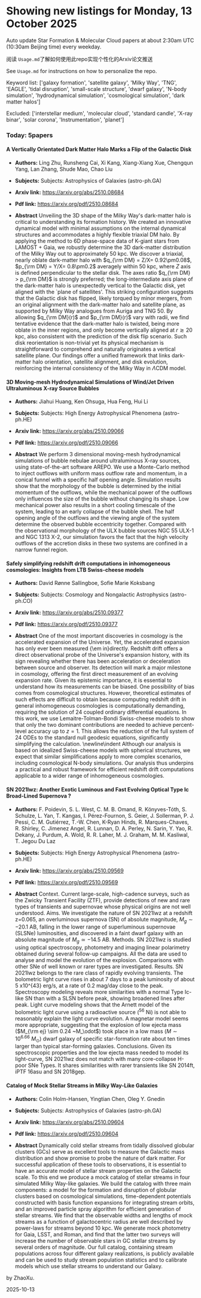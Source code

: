 # Showing new listings for Monday, 13 October 2025
Auto update Star Formation & Molecular Cloud papers at about 2:30am UTC (10:30am Beijing time) every weekday.


阅读 `Usage.md`了解如何使用此repo实现个性化的Arxiv论文推送

See `Usage.md` for instructions on how to personalize the repo. 


Keyword list: ['galaxy formation', 'satellite galaxy', 'Milky Way', 'TNG', 'EAGLE', 'tidal disruption', 'small-scale structure', 'dwarf galaxy', 'N-body simulation', 'hydrodynamical simulation', 'cosmological simulation', 'dark matter halos']


Excluded: ['interstellar medium', 'molecular cloud', 'standard candle', 'X-ray binar', 'solar corona', 'Instrumentation', 'planet']


### Today: 5papers 
#### A Vertically Orientated Dark Matter Halo Marks a Flip of the Galactic Disk
 - **Authors:** Ling Zhu, Runsheng Cai, Xi Kang, Xiang-Xiang Xue, Chengqun Yang, Lan Zhang, Shude Mao, Chao Liu
 - **Subjects:** Subjects:
Astrophysics of Galaxies (astro-ph.GA)
 - **Arxiv link:** https://arxiv.org/abs/2510.08684

 - **Pdf link:** https://arxiv.org/pdf/2510.08684

 - **Abstract**
 Unveiling the 3D shape of the Milky Way's dark-matter halo is critical to understanding its formation history. We created an innovative dynamical model with minimal assumptions on the internal dynamical structures and accommodates a highly flexible triaxial DM halo. By applying the method to 6D phase-space data of K-giant stars from LAMOST + Gaia, we robustly determine the 3D dark-matter distribution of the Milky Way out to approximately 50 kpc. We discover a triaxial, nearly oblate dark-matter halo with $q_{\rm DM} = Z/X= 0.92\pm0.08$, $p_{\rm DM} = Y/X= 0.8\pm0.2$ averagely within 50 kpc, where $Z$ axis is defined perpendicular to the stellar disk. The axes ratio $q_{\rm DM} > p_{\rm DM}$ is strongly preferred; the long-intermediate axis plane of the dark-matter halo is unexpectedly vertical to the Galactic disk, yet aligned with the `plane of satellites'. This striking configuration suggests that the Galactic disk has flipped, likely torqued by minor mergers, from an original alignment with the dark-matter halo and satellite plane, as supported by Milky Way analogues from Auriga and TNG 50. By allowing $q_{\rm DM}(r)$ and $p_{\rm DM}(r)$ vary with radii, we find tentative evidence that the dark-matter halo is twisted, being more oblate in the inner regions, and only become vertically aligned at $r\gtrsim 20$ kpc, also consistent with the prediction of the disk flip scenario. Such disk reorientation is non-trivial yet its physical mechanism is straightforward to comprehend and naturally originates a vertical satellite plane. Our findings offer a unified framework that links dark-matter halo orientation, satellite alignment, and disk evolution, reinforcing the internal consistency of the Milky Way in $\Lambda$CDM model.
#### 3D Moving-mesh Hydrodynamical Simulations of Wind/Jet Driven Ultraluminous X-ray Source Bubbles
 - **Authors:** Jiahui Huang, Ken Ohsuga, Hua Feng, Hui Li
 - **Subjects:** Subjects:
High Energy Astrophysical Phenomena (astro-ph.HE)
 - **Arxiv link:** https://arxiv.org/abs/2510.09066

 - **Pdf link:** https://arxiv.org/pdf/2510.09066

 - **Abstract**
 We perform 3 dimensional moving-mesh hydrodynamical simulations of bubble nebulae around ultraluminous X-ray sources, using state-of-the-art software AREPO. We use a Monte-Carlo method to inject outflows with uniform mass outflow rate and momentum, in a conical funnel with a specific half opening angle. Simulation results show that the morphology of the bubble is determined by the initial momentum of the outflows, while the mechanical power of the outflows only influences the size of the bubble without changing its shape. Low mechanical power also results in a short cooling timescale of the system, leading to an early collapse of the bubble shell. The half opening angle of the outflows and the viewing angle of the system determine the observed bubble eccentricity together. Compared with the observational morphology of the ULX bubble sources NGC 55 ULX-1 and NGC 1313 X-2, our simulation favors the fact that the high velocity outflows of the accretion disks in these two systems are confined in a narrow funnel region.
#### Safely simplifying redshift drift computations in inhomogeneous cosmologies: Insights from LTB Swiss-cheese models
 - **Authors:** David Rønne Sallingboe, Sofie Marie Koksbang
 - **Subjects:** Subjects:
Cosmology and Nongalactic Astrophysics (astro-ph.CO)
 - **Arxiv link:** https://arxiv.org/abs/2510.09377

 - **Pdf link:** https://arxiv.org/pdf/2510.09377

 - **Abstract**
 One of the most important discoveries in cosmology is the accelerated expansion of the Universe. Yet, the accelerated expansion has only ever been measured {\em in}directly. Redshift drift offers a direct observational probe of the Universe's expansion history, with its sign revealing whether there has been acceleration or deceleration between source and observer. Its detection will mark a major milestone in cosmology, offering the first direct measurement of an evolving expansion rate. Given its epistemic importance, it is essential to understand how its measurements can be biased. One possibility of bias comes from cosmological structures. However, theoretical estimates of such effects are difficult to obtain because computing redshift drift in general inhomogeneous cosmologies is computationally demanding, requiring the solution of 24 coupled ordinary differential equations. In this work, we use Lemaitre-Tolman-Bondi Swiss-cheese models to show that only the two dominant contributions are needed to achieve percent-level accuracy up to $z = 1$. This allows the reduction of the full system of 24 ODEs to the standard null geodesic equations, significantly simplifying the calculation. \newline\indent Although our analysis is based on idealized Swiss-cheese models with spherical structures, we expect that similar simplifications apply to more complex scenarios, including cosmological N-body simulations. Our analysis thus underpins a practical and robust framework for efficient redshift drift computations applicable to a wider range of inhomogeneous cosmologies.
#### SN 2021lwz: Another Exotic Luminous and Fast Evolving Optical Type Ic Broad-Lined Supernova ?
 - **Authors:** F. Poidevin, S. L. West, C. M. B. Omand, R. Könyves-Tóth, S. Schulze, L. Yan, T. Kangas, I. Pérez-Fournon, S. Geier, J. Sollerman, P. J. Pessi, C. M. Gutiérrez, T.-W. Chen, K-Ryan Hinds, R. Marques-Chaves, R. Shirley, C. Jimenez Angel, R. Lunnan, D. A. Perley, N. Sarin, Y. Yao, R. Dekany, J. Purdum, A. Wold, R. R. Laher, M. J. Graham, M. M. Kasliwal, T. Jegou Du Laz
 - **Subjects:** Subjects:
High Energy Astrophysical Phenomena (astro-ph.HE)
 - **Arxiv link:** https://arxiv.org/abs/2510.09569

 - **Pdf link:** https://arxiv.org/pdf/2510.09569

 - **Abstract**
 Context. Current large-scale, high-cadence surveys, such as the Zwicky Transient Facility (ZTF), provide detections of new and rare types of transients and supernovae whose physical origins are not well understood. Aims. We investigate the nature of SN 2021lwz at a redshift z=0.065, an overluminous supernova (SN) of absolute magnitude, $M_{g} \sim -20.1$ AB, falling in the lower range of superluminous supernovae (SLSNe) luminosities, and discovered in a faint dwarf galaxy with an absolute magnitude of $M_{g} \simeq -14.5$ AB. Methods. SN 2021lwz is studied using optical spectroscopy, photometry and imaging linear polarimetry obtained during several follow-up campaigns. All the data are used to analyse and model the evolution of the explosion. Comparisons with other SNe of well known or rarer types are investigated. Results. SN 2021lwz belongs to the rare class of rapidly evolving transients. The bolometric light curve rises in about 7 days to a peak luminosity of about 5 x10^{43} erg/s, at a rate of 0.2 mag/day close to the peak. Spectroscopy modeling reveals more similarities with a normal Type Ic-like SN than with a SLSN before peak, showing broadened lines after peak. Light curve modeling shows that the Arnett model of the bolometric light curve using a radioactive source ($^{56}$ Ni) is not able to reasonably explain the light curve evolution. A magnetar model seems more appropriate, suggesting that the explosion of low ejecta mass ($M_{\rm ej} \sim 0.24 ~M_\odot$) took place in a low mass ($M \sim 10^{6.66}~M_\odot$) dwarf galaxy of specific star-formation rate about ten times larger than typical star-forming galaxies. Conclusions. Given its spectroscopic properties and the low ejecta mass needed to model its light-curve, SN 2021lwz does not match with many core-collapse H-poor SNe Types. It shares similarities with rarer transients like SN 2014ft, iPTF 16asu and SN 2018gep.
#### Catalog of Mock Stellar Streams in Milky Way-Like Galaxies
 - **Authors:** Colin Holm-Hansen, Yingtian Chen, Oleg Y. Gnedin
 - **Subjects:** Subjects:
Astrophysics of Galaxies (astro-ph.GA)
 - **Arxiv link:** https://arxiv.org/abs/2510.09604

 - **Pdf link:** https://arxiv.org/pdf/2510.09604

 - **Abstract**
 Dynamically cold stellar streams from tidally dissolved globular clusters (GCs) serve as excellent tools to measure the Galactic mass distribution and show promise to probe the nature of dark matter. For successful application of these tools to observations, it is essential to have an accurate model of stellar stream properties on the Galactic scale. To this end we produce a mock catalog of stellar streams in four simulated Milky Way-like galaxies. We build the catalog with three main components: a model for the formation and disruption of globular clusters based on cosmological simulations, time-dependent potentials constructed with basis function expansions for integrating stream orbits, and an improved particle spray algorithm for efficient generation of stellar streams. We find that the observable widths and lengths of mock streams as a function of galactocentric radius are well described by power-laws for streams beyond 10 kpc. We generate mock photometry for Gaia, LSST, and Roman, and find that the latter two surveys will increase the number of observable stars in GC stellar streams by several orders of magnitude. Our full catalog, containing stream populations across four different galaxy realizations, is publicly available and can be used to study stream population statistics and to calibrate models which use stellar streams to understand our Galaxy.


by ZhaoXu. 


2025-10-13
